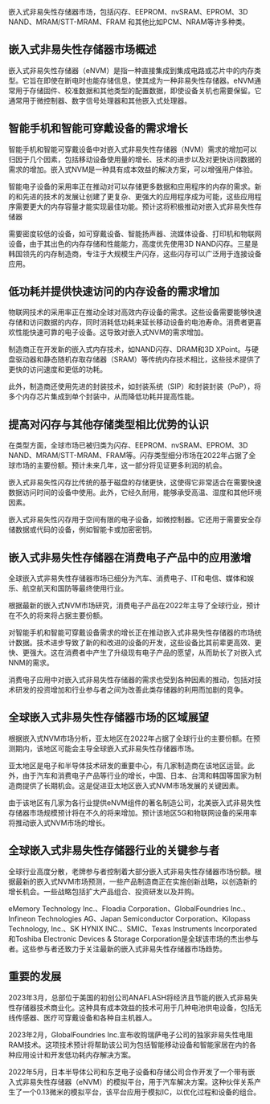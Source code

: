 嵌入式非易失性存储器市场，包括闪存、EEPROM、nvSRAM、EPROM、3D NAND、MRAM/STT-MRAM、FRAM 和其他比如PCM、NRAM等许多种类。

  

## **嵌入式非易失性存储器市场概述**

嵌入式非易失性存储器（eNVM）是指一种直接集成到集成电路或芯片中的内存类型。它旨在即使在断电时也能存储信息，使其成为一种非易失性存储器。eNVM通常用于存储固件、校准数据和其他类型的配置数据，即使设备关机也需要保留。它通常用于微控制器、数字信号处理器和其他嵌入式处理器。
## **智能手机和智能可穿戴设备的需求增长**

智能手机和智能可穿戴设备中对嵌入式非易失性存储器（NVM）需求的增加可以归因于几个因素，包括移动设备使用量的增长、技术的进步以及对更快访问数据的需求的增加。嵌入式NVM是一种具有成本效益的解决方案，可以增强用户体验。  

智能电子设备的采用率正在推动对可以存储更多数据和应用程序的内存的需求。新的和先进的技术的发展让创建了更复杂、更强大的应用程序成为可能，这些应用程序需要更大的内存容量才能实现最佳功能。预计这将积极推动对嵌入式非易失性存储器  

需要密度较低的设备，如可穿戴设备、智能扬声器、流媒体设备、打印机和物联网设备，由于其出色的内存存储和性能能力，高度优先使用3D NAND闪存。三星是韩国领先的内存制造商，专注于大规模生产闪存，这些闪存可以广泛用于连接设备应用。

## **低功耗并提供快速访问的内存设备的需求增加**

物联网技术的采用率正在推动全球对高效内存设备的需求。这些设备需要能够快速存储和访问数据的内存，同时消耗低功耗来延长移动设备的电池寿命。消费者更喜欢性能快速可靠的电子设备。这导致对嵌入式NVM的需求增加。  

制造商正在开发新的嵌入式内存技术，如NAND闪存、DRAM和3D XPoint。与硬盘驱动器和静态随机存取存储器（SRAM）等传统内存技术相比，这些技术提供了更快的访问速度和更低的功耗。  

此外，制造商还使用先进的封装技术，如封装系统（SIP）和封装封装（PoP），将多个内存芯片集成到单个封装中，从而降低功耗并提高性能。

## **提高对闪存与其他存储类型相比优势的认识**

在类型方面，全球市场已被归类为闪存、EEPROM、nvSRAM、EPROM、3D NAND、MRAM/STT-MRAM、FRAM等。闪存类型细分市场在2022年占据了全球市场的主要份额。预计未来几年，这一部分将见证更多利润的机会。  

嵌入式非易失性闪存比传统的基于磁盘的存储更快，这使得它非常适合在需要快速数据访问时间的设备中使用。此外，它经久耐用，能够承受高温、湿度和其他环境因素。  

嵌入式非易失性闪存用于空间有限的电子设备，如微控制器。它还用于需要安全存储数据或代码的设备，例如智能卡或加密密钥。

## **嵌入式非易失性存储器在消费电子产品中的应用激增**

全球嵌入式非易失性存储器市场已细分为汽车、消费电子、IT和电信、媒体和娱乐、航空航天和国防等最终使用行业。  

根据最新的嵌入式NVM市场研究，消费电子产品在2022年主导了全球行业，预计在不久的将来将占据主要份额。  

对智能手机和智能可穿戴设备需求的增长正在推动嵌入式非易失性存储器的市场统计数据。技术进步导致了新的和改进的设备的开发，这些设备比其前辈更高效、更快、更强大。这在消费者中产生了升级现有电子产品的愿望，从而助长了对嵌入式NNM的需求。  

消费电子应用中对嵌入式非易失性存储器的需求也受到各种因素的推动，包括对技术研发的投资增加和行业参与者之间为改善此类存储器的利用而加剧的竞争。

## **全球嵌入式非易失性存储器市场的区域展望**

根据嵌入式NVM市场分析，亚太地区在2022年占据了全球行业的主要份额。在预测期内，该地区可能会主导全球嵌入式非易失性存储器市场。  

亚太地区是电子和半导体技术研发的重要中心，有几家制造商在该地区运营。此外，由于汽车和消费电子产品等行业的增长，中国、日本、台湾和韩国等国家为制造商提供了长期机会。这是促进亚太地区嵌入式NVM市场发展的关键因素。  

由于该地区有几家为各行业提供eNVM组件的著名制造公司，北美嵌入式非易失性存储器市场规模预计将在不久的将来增加。预计该地区5G和物联网设备的采用率将推动嵌入式NVM市场的增长。

## **全球嵌入式非易失性存储器行业的关键参与者**

全球行业高度分散，老牌参与者控制着大部分嵌入式非易失性存储器市场份额。根据最新的嵌入式NVM市场预测，一些产品制造商正在实施创新战略，以创造新的增长机会。一些战略包括扩大产品组合、投资研发以及并购。  

eMemory Technology Inc.、Floadia Corporation、GlobalFoundries Inc.、Infineon Technologies AG、Japan Semiconductor Corporation、Kilopass Technology, Inc.、SK HYNIX INC.、SMIC、Texas Instruments Incorporated和Toshiba Electronic Devices & Storage Corporation是全球该市场的杰出参与者。这些参与者还致力于关注最新的嵌入式非易失性存储器市场趋势。

## **重要的发展**  

2023年3月，总部位于美国的初创公司ANAFLASH将经济且节能的嵌入式非易失性存储器技术商业化。这种具有成本效益的技术可用于几种电池供电设备，包括无线传感器、医疗可穿戴设备和各种自主机器人。

2023年2月，GlobalFoundries Inc.宣布收购瑞萨电子公司的独家非易失性电阻RAM技术。这项技术预计将帮助该公司为包括智能移动设备和智能家居在内的各种应用设计和开发低功耗内存解决方案。

2022年5月，日本半导体公司和东芝电子设备和存储公司合作开发了一个带有嵌入式非易失性存储器（eNVM）的模拟平台，用于汽车解决方案。这种伙伴关系产生了一个0.13微米的模拟平台，该平台应用于模拟IC，以优化过程和设备的组合。